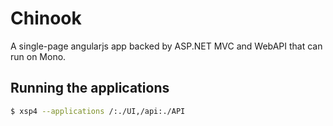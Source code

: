 Chinook
==================

A single-page angularjs app backed by ASP.NET MVC and WebAPI that can run on Mono.

## Running the applications
```bash
$ xsp4 --applications /:./UI,/api:./API
```
